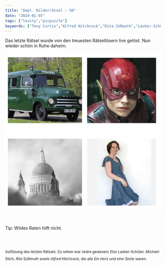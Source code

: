 ```yaml
---
title: "Dept. Bilderrätsel – 50"
date: "2024-01-07"
tags: ["levity","picpuzzle"]
keywords: ["Tony Curtis","Alfred Hitchcock","Rita Süßmuth","Lasker-Schüler"]
---
```

Das letzte Rätsel wurde von den treuesten Rätsellösern live gelöst. Nun wieder schön in Ruhe daheim.
<br/>

<img  src="/assets/img/picpuzzle46.webp" alt="Bilderrätsel46">

<br/>
<br/>
<br/>

Tip: Wildes Raten hilft nicht.

<br/>
<br/>

<sup>Auflösung des letzten Rätsels: Zu sehen war (wäre gewesen) <i>Else</i> Lasker-Schüler, <i>Michael</i> Stich, <i>Rita</i> Süßmuth sowie <i>Alfred</i> Hitchcock, die alle <i>Ein Herz und eine Seele</i> waren.
<sup>